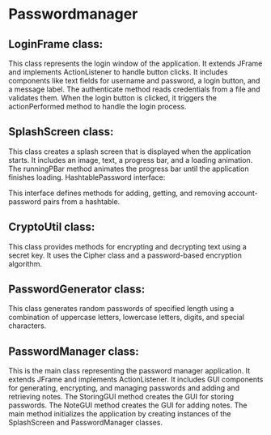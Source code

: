 # Passwordmanager

## LoginFrame class:

This class represents the login window of the application.
It extends JFrame and implements ActionListener to handle button clicks.
It includes components like text fields for username and password, a login button, and a message label.
The authenticate method reads credentials from a file and validates them.
When the login button is clicked, it triggers the actionPerformed method to handle the login process.

## SplashScreen class:

This class creates a splash screen that is displayed when the application starts.
It includes an image, text, a progress bar, and a loading animation.
The runningPBar method animates the progress bar until the application finishes loading.
HashtablePassword interface:

This interface defines methods for adding, getting, and removing account-password pairs from a hashtable.

## CryptoUtil class:

This class provides methods for encrypting and decrypting text using a secret key.
It uses the Cipher class and a password-based encryption algorithm.

## PasswordGenerator class:

This class generates random passwords of specified length using a combination of uppercase letters, lowercase letters, digits, and special characters.

## PasswordManager class:

This is the main class representing the password manager application.
It extends JFrame and implements ActionListener.
It includes GUI components for generating, encrypting, and managing passwords and adding and retrieving notes.
The StoringGUI method creates the GUI for storing passwords.
The NoteGUI method creates the GUI for adding notes.
The main method initializes the application by creating instances of the SplashScreen and PasswordManager classes.
